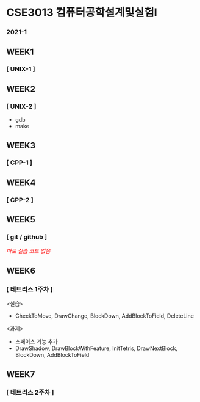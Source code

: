 # CSE3013 컴퓨터공학설계및실험Ι

### 2021-1

## WEEK1
### [ UNIX-1 ]

## WEEK2
### [ UNIX-2 ]
* gdb
* make

## WEEK3
### [ CPP-1 ]

## WEEK4
### [ CPP-2 ]

## WEEK5
### [ git / github ]
<span style="color:red">*따로 실습 코드 없음*</span>

## WEEK6
### [ 테트리스 1주차 ]
<실습>  
* CheckToMove, DrawChange, BlockDown, AddBlockToField, DeleteLine  
  
<과제>  
* 스페이스 기능 추가
* DrawShadow, DrawBlockWithFeature, InitTetris, DrawNextBlock, BlockDown, AddBlockToField  

## WEEK7
### [ 테트리스 2주차 ]